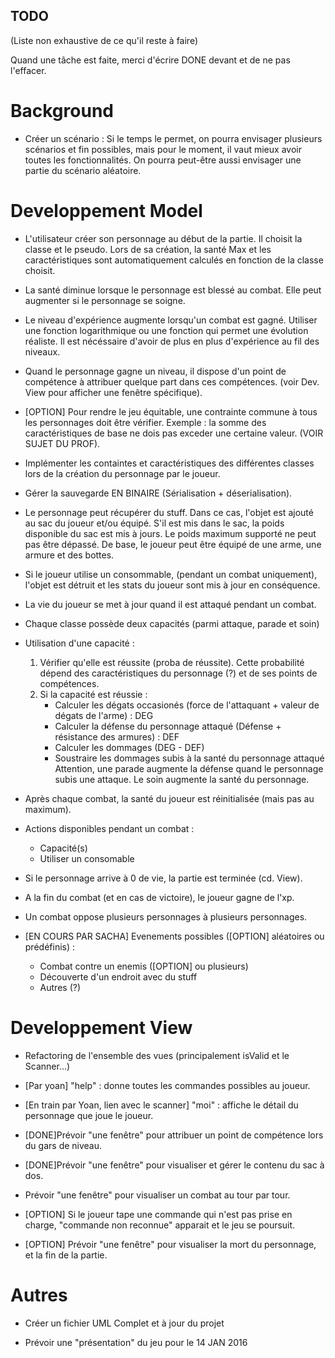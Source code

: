 ## TODO

(Liste non exhaustive de ce qu'il reste à faire)

Quand une tâche est faite, merci d'écrire DONE devant et de ne pas l'effacer.

# Background 

* Créer un scénario : Si le temps le permet, on pourra envisager plusieurs scénarios et fin possibles, mais pour le moment, il vaut mieux avoir toutes les fonctionnalités. On pourra peut-être aussi envisager une partie du scénario aléatoire. 

# Developpement Model

* L'utilisateur créer son personnage au début de la partie. Il choisit la classe et le pseudo. Lors de sa création, la santé Max et les caractéristiques sont automatiquement calculés en fonction de la classe choisit. 

* La santé diminue lorsque le personnage est blessé au combat. Elle peut augmenter si le personnage se soigne. 

* Le niveau d'expérience augmente lorsqu'un combat est gagné. Utiliser une fonction logarithmique ou une fonction qui permet une évolution réaliste. Il est nécéssaire d'avoir de plus en plus d'expérience au fil des niveaux. 

* Quand le personnage gagne un niveau, il dispose d'un point de compétence à attribuer quelque part dans ces compétences. (voir Dev. View pour afficher une fenêtre spécifique).  

* [OPTION] Pour rendre le jeu équitable, une contrainte commune à tous les personnages doit être vérifier. Exemple : la somme des caractéristiques de base ne dois pas exceder une certaine valeur. (VOIR SUJET DU PROF).  

* Implémenter les containtes et caractéristiques des différentes classes lors de la création du personnage par le joueur. 

* Gérer la sauvegarde EN BINAIRE (Sérialisation + déserialisation). 

* Le personnage peut récupérer du stuff. Dans ce cas, l'objet est ajouté au sac du joueur et/ou équipé. S'il est mis dans le sac, la poids disponible du sac est mis à jours. Le poids maximum supporté ne peut pas être dépassé. De base, le joueur peut être équipé de une arme, une armure et des bottes.

* Si le joueur utilise un consommable, (pendant un combat uniquement), l'objet est détruit et les stats du joueur sont mis à jour en conséquence. 

* La vie du joueur se met à jour quand il est attaqué pendant un combat.

* Chaque classe possède deux capacités (parmi attaque, parade et soin)

* Utilisation d'une capacité : 
    1. Vérifier qu'elle est réussite (proba de réussite). Cette probabilité dépend des caractéristiques du personnage (?) et de ses points de compétences. 
    2. Si la capacité est réussie : 
        - Calculer les dégats occasionés (force de l'attaquant + valeur de dégats de l'arme) : DEG
        - Calculer la défense du personnage attaqué (Défense + résistance des armures) : DEF
        - Calculer les dommages (DEG - DEF)
        - Soustraire les dommages subis à la santé du personnage attaqué
Attention, une parade augmente la défense quand le personnage subis une attaque. Le soin augmente la santé du personnage.

* Après chaque combat, la santé du joueur est réinitialisée (mais pas au maximum). 

* Actions disponibles pendant un combat : 
    - Capacité(s)
    - Utiliser un consomable
    
* Si le personnage arrive à 0 de vie, la partie est terminée (cd. View).

* A la fin du combat (et en cas de victoire), le joueur gagne de l'xp. 

* Un combat oppose plusieurs personnages à plusieurs personnages.

* [EN COURS PAR SACHA] Evenements possibles ([OPTION] aléatoires ou prédéfinis) :
    - Combat contre un enemis ([OPTION] ou plusieurs)
    - Découverte d'un endroit avec du stuff
    - Autres (?)

# Developpement View

* Refactoring de l'ensemble des vues (principalement isValid et le Scanner...)

* [Par yoan] "help" : donne toutes les commandes possibles au joueur. 

* [En train par Yoan, lien avec le scanner] "moi" : affiche le détail du personnage que joue le joueur.

* [DONE]Prévoir "une fenêtre" pour attribuer un point de compétence lors du gars de niveau.

* [DONE]Prévoir "une fenêtre" pour visualiser et gérer le contenu du sac à dos.  

* Prévoir "une fenêtre" pour visualiser un combat au tour par tour.

* [OPTION] Si le joueur tape une commande qui n'est pas prise en charge, "commande non reconnue" apparait et le jeu se poursuit. 

* [OPTION] Prévoir "une fenêtre" pour visualiser la mort du personnage, et la fin de la partie.

# Autres

* Créer un fichier UML Complet et à jour du projet

* Prévoir une "présentation" du jeu pour le 14 JAN 2016
